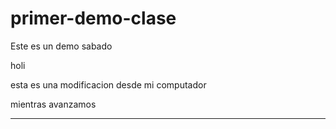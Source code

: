 # primer-demo-clase
Este es un demo sabado

holi

 esta es una modificacion desde mi computador

 mientras avanzamos
 ******